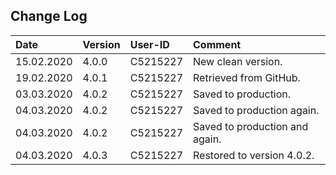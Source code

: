 ## Change Log
|   Date        |   Version |   User-ID     |   Comment                         |
|   :--         |   :--     |   :--         |   :--                             |
|   15.02.2020  |   4.0.0   |   C5215227    |   New clean version.              |
|   19.02.2020  |   4.0.1   |   C5215227    |   Retrieved from GitHub.          |
|   03.03.2020  |   4.0.2   |   C5215227    |   Saved to production.            |
|   04.03.2020  |   4.0.2   |   C5215227    |   Saved to production again.      |
|   04.03.2020  |   4.0.2   |   C5215227    |   Saved to production and again.  |
|   04.03.2020  |   4.0.3   |   C5215227    |   Restored to version 4.0.2.  |
